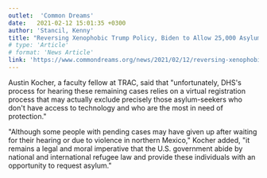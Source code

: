 ```yaml
---
outlet:  'Common Dreams'
date:   2021-02-12 15:01:35 +0300
author: 'Stancil, Kenny'
title: "Reversing Xenophobic Trump Policy, Biden to Allow 25,000 Asylum-Seekers Stuck in Mexico to Enter US"
# type: 'Article'
# format: 'News Article'
link: 'https://www.commondreams.org/news/2021/02/12/reversing-xenophobic-trump-policy-biden-allow-25000-asylum-seekers-stuck-mexico'
---
```

Austin Kocher, a faculty fellow at TRAC, said that "unfortunately, DHS's process for hearing these remaining cases relies on a virtual registration process that may actually exclude precisely those asylum-seekers who don't have access to technology and who are the most in need of protection."

"Although some people with pending cases may have given up after waiting for their hearing or due to violence in northern Mexico," Kocher added, "it remains a legal and moral imperative that the U.S. government abide by national and international refugee law and provide these individuals with an opportunity to request asylum."